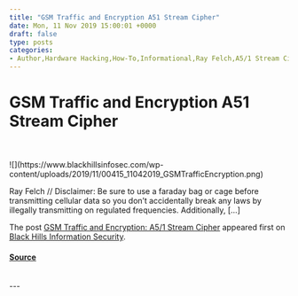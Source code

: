 ```yaml
---
title: "GSM Traffic and Encryption A51 Stream Cipher"
date: Mon, 11 Nov 2019 15:00:01 +0000
draft: false
type: posts
categories: 
- Author,Hardware Hacking,How-To,Informational,Ray Felch,A5/1 Stream Cipher,GSM,Raymond Felch
---
```

# GSM Traffic and Encryption A51 Stream Cipher

<br/>

<br/>
![](https://www.blackhillsinfosec.com/wp-content/uploads/2019/11/00415_11042019_GSMTrafficEncryption.png)

Ray Felch // Disclaimer: Be sure to use a faraday bag or cage before transmitting cellular data so you don’t accidentally break any laws by illegally transmitting on regulated frequencies. Additionally, \[…\]

The post [GSM Traffic and Encryption: A5/1 Stream Cipher](https://www.blackhillsinfosec.com/gsm-traffic-and-encryption-a5-1-stream-cipher/) appeared first on [Black Hills Information Security](https://www.blackhillsinfosec.com).

#### [Source](https://www.blackhillsinfosec.com/gsm-traffic-and-encryption-a5-1-stream-cipher/)

<br/>
---
